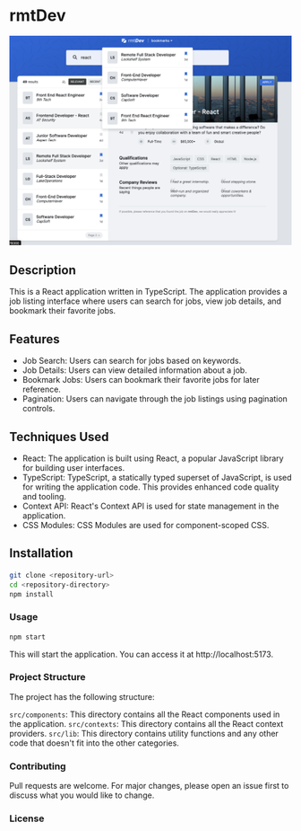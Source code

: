# rmtDev

![rmtDev screenshot](public/screenshot.png)

## Description

This is a React application written in TypeScript. The application provides a job listing interface where users can search for jobs, view job details, and bookmark their favorite jobs.

## Features

- Job Search: Users can search for jobs based on keywords.
- Job Details: Users can view detailed information about a job.
- Bookmark Jobs: Users can bookmark their favorite jobs for later reference.
- Pagination: Users can navigate through the job listings using pagination controls.

## Techniques Used

- React: The application is built using React, a popular JavaScript library for building user interfaces.
- TypeScript: TypeScript, a statically typed superset of JavaScript, is used for writing the application code. This provides enhanced code quality and tooling.
- Context API: React's Context API is used for state management in the application.
- CSS Modules: CSS Modules are used for component-scoped CSS.

## Installation

```bash
git clone <repository-url>
cd <repository-directory>
npm install
```

### Usage

```bash
npm start
```

This will start the application. You can access it at http://localhost:5173.

### Project Structure

The project has the following structure:

`src/components`: This directory contains all the React components used in the application.
`src/contexts`: This directory contains all the React context providers.
`src/lib`: This directory contains utility functions and any other code that doesn't fit into the other categories.

### Contributing

Pull requests are welcome. For major changes, please open an issue first to discuss what you would like to change.

### License
